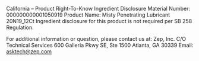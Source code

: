  
 
 
California – Product Right-To-Know Ingredient Disclosure 
Material Number: 000000000001050919 
Product Name: Misty Penetrating Lubricant 20N19_12Ct 
Ingredient disclosure for this product is not required per SB 258 Regulation. 
 
For additional information or question, please contact us at: 
Zep, Inc. 
C/O Technical Services 
600 Galleria Pkwy SE, Ste 1500 
Atlanta, GA 30339 
Email: asktech@zep.com 
 
 
 
 
